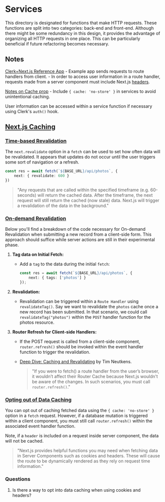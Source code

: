 # Services

This directory is designated for functions that make HTTP requests. These functions are split into two categories: back-end and front-end. Although there might be some redundancy in this design, it provides the advantage of organizing all HTTP requests in one place. This can be particularly beneficial if future refactoring becomes necessary.

## Notes

[Clerk+Next.js Reference App](https://github.com/clerkinc/clerk-next-app-router-starter)
    - Example app sends requests to route handlers from client.
    - In order to access user information in a route handler, requests made from a server component must include Next.js [headers](https://nextjs.org/docs/app/api-reference/functions/headers).

[Notes on Cache prop](https://nextjs.org/docs/app/building-your-application/data-fetching/fetching#dynamic-data-fetching)
    - Include  `{ cache: 'no-store' }` in services to avoid unintentional caching.

User information can be accessed within a service function if necessary using Clerk's `auth()` hook.

## [Next.js Caching](https://nextjs.org/docs/app/building-your-application/caching#overview)

### [Time-based Revalidation](https://nextjs.org/docs/app/building-your-application/data-fetching/fetching-caching-and-revalidating#time-based-revalidation)

The `next.revalidate` option in a `fetch` can be used to set how often data will be revalidated. It appears that updates do not occur until the user triggers some sort of navigation or a refresh.

```typescript
const res = await fetch(`${BASE_URL}/api/photos`, {
    next: { revalidate: 600 }
})
```

> "Any requests that are called within the specified timeframe (e.g. 60-seconds) will return the cached data. After the timeframe, the next request will still return the cached (now stale) data. Next.js will trigger a revalidation of the data in the background."

### [On-demand Revalidation](https://nextjs.org/docs/app/building-your-application/data-fetching/fetching-caching-and-revalidating#on-demand-revalidation)

Below you'll find a breakdown of the code necessary for On-demand Revalidation when submitting a new record from a client-side form. This approach should suffice while server actions are still in their experimental phase.

1. **Tag data on Initial Fetch:** 
    - Add a `tag` to the data during the initial `fetch`:
        ```typescript
        const res = await fetch(`${BASE_URL}/api/photos`, {
            next: { tags: ['photos'] }
        });
        ```

2. **Revalidation:** 
    - Revalidation can be triggered within a `Route Handler` using `revalidateTag()`. Say we want to revalidate the `photos` cache once a new record has been submitted. In that scenario, we could call `revalidateTag("photos")` within the `POST` handler function for the photos resource.

3. **Router Refresh for Client-side Handlers:** 
    - If the POST request is called from a client-side component, `router.refresh()` should be invoked within the event handler function to trigger the revalidation.
    
    - [Deep Dive: Caching and Revalidating](https://github.com/vercel/next.js/discussions/54075) by Tim Neutkens.
        > "If you were to fetch() a route handler from the user’s browser, it wouldn’t affect their Router Cache because Next.js wouldn't be aware of the changes. In such scenarios, you must call `router.refresh()`."


### [Opting out of Data Caching](https://nextjs.org/docs/app/building-your-application/data-fetching/fetching-caching-and-revalidating#opting-out-of-data-caching)

You can opt out of caching fetched data using the `{ cache: 'no-store' }` option in a `fetch` request. However, if a database mutation is triggered within a client component, you must still call `router.refresh()` within the associated event handler function.

Note, if a `header` is included on a request inside server component, the data will not be cached.

> "Next.js provides helpful functions you may need when fetching data in Server Components such as cookies and headers. These will cause the route to be dynamically rendered as they rely on request time information."

### Questions
1. Is there a way to opt into data caching when using cookies and headers?